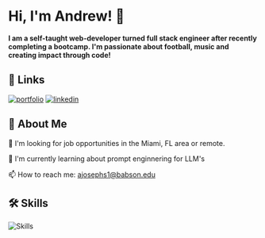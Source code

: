 
# Hi, I'm Andrew! 👋

**I am a self-taught web-developer turned full stack engineer after recently completing a bootcamp. I'm passionate about football, music and creating impact through code!**


## 🔗 Links
[![portfolio](https://img.shields.io/badge/my_portfolio-000?style=for-the-badge&logo=ko-fi&logoColor=white)](https://ajosephs1.github.io/)
[![linkedin](https://img.shields.io/badge/linkedin-0A66C2?style=for-the-badge&logo=linkedin&logoColor=white)](https://www.linkedin.com/in/andrewjosephs1/)


## 🚀 About Me
🤔 I'm looking for job opportunities in the Miami, FL area or remote.

🧠 I'm currently learning about prompt enginnering for LLM's

📫 How to reach me: ajosephs1@babson.edu


## 🛠 Skills
![Skills](https://skillicons.dev/icons?i=html,css,sass,js,react,nodejs,express,mysql,git,postman,jest,vscode)

